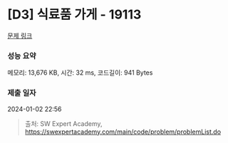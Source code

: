 # [D3] 식료품 가게 - 19113 

[문제 링크](https://swexpertacademy.com/main/code/problem/problemDetail.do?contestProbId=AYxCRFA6iiEDFASu) 

### 성능 요약

메모리: 13,676 KB, 시간: 32 ms, 코드길이: 941 Bytes

### 제출 일자

2024-01-02 22:56



> 출처: SW Expert Academy, https://swexpertacademy.com/main/code/problem/problemList.do